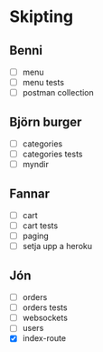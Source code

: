 # Skipting

## Benni
- [ ] menu
- [ ] menu tests
- [ ] postman collection
## Björn burger
- [ ] categories
- [ ] categories tests
- [ ] myndir
## Fannar
- [ ] cart
- [ ] cart tests
- [ ] paging
- [ ] setja upp a heroku
## Jón
- [ ] orders
- [ ] orders tests
- [ ] websockets
- [ ] users
- [x] index-route
